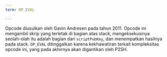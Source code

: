 ```yaml
---
term: OP_EVAL

---
```

Opcode diusulkan oleh Gavin Andresen pada tahun 2011. Opcode ini mengambil skrip yang terletak di bagian atas stack, mengeksekusinya seolah-olah itu adalah bagian dari `scriptPubKey`, dan menempatkan hasilnya pada stack. `OP_EVAL` ditinggalkan karena kekhawatiran terkait kompleksitas opcode ini, yang pada akhirnya akan digantikan oleh P2SH.